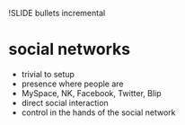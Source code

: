 !SLIDE bullets incremental

# social networks

* trivial to setup
* presence where people are
* MySpace, NK, Facebook, Twitter, Blip
* direct social interaction
* control in the hands of the social network
